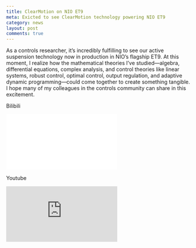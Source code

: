 ```yaml
---
title: ClearMotion on NIO ET9
meta: Exicted to see ClearMotion technology powering NIO ET9
category: news
layout: post
comments: true
---
```


As a controls researcher, it’s incredibly fulfilling to see our active suspension technology now in production in NIO’s flagship ET9. At this moment, I realize how the mathematical theories I’ve studied—algebra, differential equations, complex analysis, and control theories like linear systems, robust control, optimal control, output regulation, and adaptive dynamic programming—could come together to create something tangible. I hope many of my colleagues in the controls community can share in this excitement. 

Bilibili
<iframe 
  class="responsive-video" 
  src="//player.bilibili.com/player.html?isOutside=true&aid=113718067267559&bvid=BV1kJC6YeEWg&cid=27540391910&p=1"
  title="Bilibili video player" 
  frameborder="0" 
  allow="accelerometer; autoplay; clipboard-write; encrypted-media; gyroscope; picture-in-picture; web-share" 
  referrerpolicy="strict-origin-when-cross-origin"
  allowfullscreen>
</iframe>

Youtube
<iframe 
  class="responsive-video" 
  src="https://www.youtube.com/embed/HFbvsrSoJ2w?si=MZiY6FwM-qe0M8x9" 
  title="YouTube video player" 
  frameborder="0" 
  allow="accelerometer; autoplay; clipboard-write; encrypted-media; gyroscope; picture-in-picture; web-share" 
  referrerpolicy="strict-origin-when-cross-origin" 
  allowfullscreen>
</iframe>
